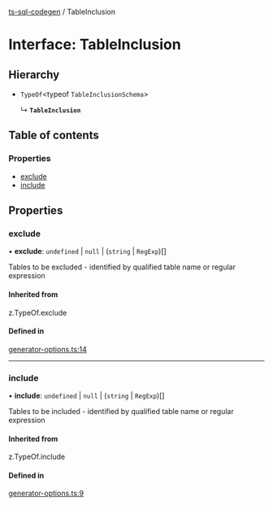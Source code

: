 [ts-sql-codegen](../README.md) / TableInclusion

# Interface: TableInclusion

## Hierarchy

- `TypeOf`<typeof `TableInclusionSchema`\>

  ↳ **`TableInclusion`**

## Table of contents

### Properties

- [exclude](TableInclusion.md#exclude)
- [include](TableInclusion.md#include)

## Properties

### exclude

• **exclude**: `undefined` \| ``null`` \| (`string` \| `RegExp`)[]

Tables to be excluded - identified by qualified table name
or regular expression

#### Inherited from

z.TypeOf.exclude

#### Defined in

[generator-options.ts:14](https://github.com/lorefnon/ts-sql-codegen/blob/f74fdb7/src/generator-options.ts#L14)

___

### include

• **include**: `undefined` \| ``null`` \| (`string` \| `RegExp`)[]

Tables to be included - identified by qualified table name
or regular expression

#### Inherited from

z.TypeOf.include

#### Defined in

[generator-options.ts:9](https://github.com/lorefnon/ts-sql-codegen/blob/f74fdb7/src/generator-options.ts#L9)
